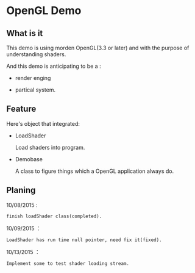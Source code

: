 OpenGL Demo
=======================

What is it
-----------------------

This demo is using morden OpenGL(3.3 or later) and with the purpose of understanding shaders.

And this demo is anticipating to be a :
	
- render enging
	
- partical system.

Feature
-----------------------

Here's object that integrated:

- LoadShader
	
	Load shaders into program.

- Demobase

	A class to figure things which a OpenGL application always do.

Planing
------------------------

10/08/2015 :

	finish loadShader class(completed).

10/09/2015 ： 
	
	LoadShader has run time null pointer, need fix it(fixed).
10/13/2015 ：

	Implement some to test shader loading stream.


